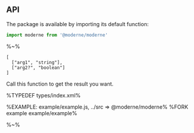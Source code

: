 ## API

The package is available by importing its default function:

```js
import moderne from '@moderne/moderne'
```

%~%

```## moderne
[
  ["arg1", "string"],
  ["arg2?", "boolean"]
]
```

Call this function to get the result you want.

%TYPEDEF types/index.xml%

%EXAMPLE: example/example.js, ../src => @moderne/moderne%
%FORK example example/example%

%~%